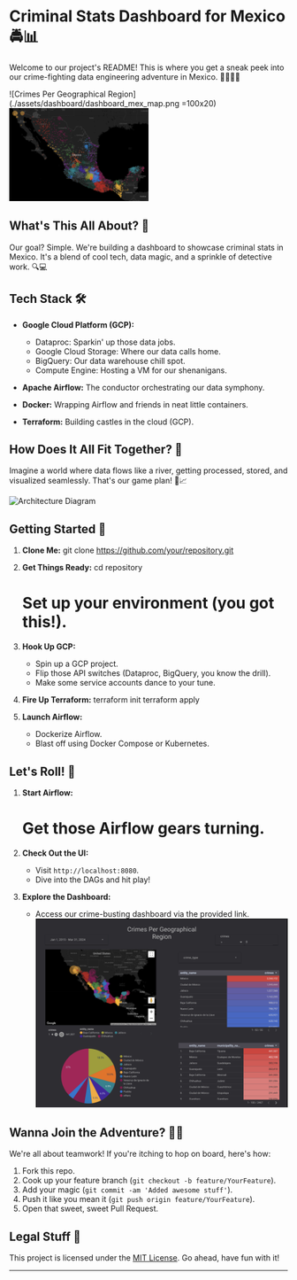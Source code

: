# Criminal Stats Dashboard for Mexico 🚔📊

Welcome to our project's README! This is where you get a sneak peek into our crime-fighting data engineering adventure in Mexico. 🦸‍♂️🇲🇽

![Crimes Per Geographical Region](./assets/dashboard/dashboard_mex_map.png =100x20)
<img src="./assets/dashboard/dashboard_mex_map.png" alt="Crimes Per Geographical Region" width=50% height=50%/>

## What's This All About? 🤔

Our goal? Simple. We're building a dashboard to showcase criminal stats in Mexico. It's a blend of cool tech, data magic, and a sprinkle of detective work. 🔍💻

## Tech Stack 🛠️

- **Google Cloud Platform (GCP):**
  - Dataproc: Sparkin' up those data jobs.
  - Google Cloud Storage: Where our data calls home.
  - BigQuery: Our data warehouse chill spot.
  - Compute Engine: Hosting a VM for our shenanigans.

- **Apache Airflow:** The conductor orchestrating our data symphony.

- **Docker:** Wrapping Airflow and friends in neat little containers.

- **Terraform:** Building castles in the cloud (GCP).

## How Does It All Fit Together? 🧩

Imagine a world where data flows like a river, getting processed, stored, and visualized seamlessly. That's our game plan! 🌊📈

![Architecture Diagram](architecture_diagram.png)

## Getting Started 🚀

1. **Clone Me:**
   git clone https://github.com/your/repository.git

2. **Get Things Ready:**
   cd repository
   # Set up your environment (you got this!).

3. **Hook Up GCP:**
   - Spin up a GCP project.
   - Flip those API switches (Dataproc, BigQuery, you know the drill).
   - Make some service accounts dance to your tune.

4. **Fire Up Terraform:**
   terraform init
   terraform apply

5. **Launch Airflow:**
   - Dockerize Airflow.
   - Blast off using Docker Compose or Kubernetes.

## Let's Roll! 🎲

1. **Start Airflow:**
   # Get those Airflow gears turning.

2. **Check Out the UI:**
   - Visit `http://localhost:8080`.
   - Dive into the DAGs and hit play!

3. **Explore the Dashboard:**
   - Access our crime-busting dashboard via the provided link.
   [![Crimes Per Geographical Region](./assets/dashboard/dashboard_geo.png)](https://lookerstudio.google.com/reporting/e4caefba-78d3-4d88-8dd0-b53e55b467c9/page/p_svlrf4mvfd)

## Wanna Join the Adventure? 🦸‍♀️

We're all about teamwork! If you're itching to hop on board, here's how:

1. Fork this repo.
2. Cook up your feature branch (`git checkout -b feature/YourFeature`).
3. Add your magic (`git commit -am 'Added awesome stuff'`).
4. Push it like you mean it (`git push origin feature/YourFeature`).
5. Open that sweet, sweet Pull Request.

## Legal Stuff 📜

This project is licensed under the [MIT License](LICENSE). Go ahead, have fun with it!

---

